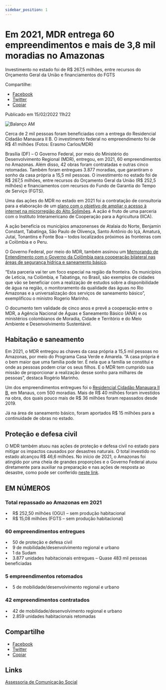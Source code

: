 ```yaml
---
sidebar_position: 1
---
```


# Em 2021, MDR entrega 60 empreendimentos e mais de 3,8 mil moradias no Amazonas


Investimento no estado foi de R$ 267,5 milhões, entre recursos do Orçamento Geral da União e financiamentos do FGTS

Compartilhe: 
*   [Facebook](https://www.facebook.com/sharer.php?u=https://www.gov.br/mdr/pt-br/noticias/em-2021-mdr-entrega-60-empreendimentos-e-mais-de-3-8-mil-moradias-no-amazonas)
*    [Twitter](https://twitter.com/share?text=Em%202021%2C%20MDR%20entrega%2060%20empreendimentos%20e%20mais%20de%203%2C8%20mil%20moradias%20no%20Amazonas&url=https://www.gov.br/mdr/resolveuid/f04be3dc886e43e5a3e9842a63eaa480)
*   [Copiar](https://www.gov.br/mdr/pt-br/noticias/em-2021-mdr-entrega-60-empreendimentos-e-mais-de-3-8-mil-moradias-no-amazonas)

Publicado em 15/02/2022 11h22

![Balanço AM](https://www.gov.br/mdr/pt-br/noticias/em-2021-mdr-entrega-60-empreendimentos-e-mais-de-3-8-mil-moradias-no-amazonas/balanco-am.jpeg/@@images/36db29d4-1967-469f-a383-7824de926dc0.jpeg)

Cerca de 2 mil pessoas foram beneficiadas com a entrega do Residencial Cidadão Manauara II B. O investimento federal no empreendimento foi de R$ 41 milhões (Fotos: Erasmo Carlos/MDR)

Brasília (DF) – O Governo Federal, por meio do Ministério do Desenvolvimento Regional (MDR), entregou, em 2021, 60 empreendimentos no Amazonas. Além disso, 42 obras foram contratadas e outras cinco retomadas. Também foram entregues 3.877 moradias, que garantiram o sonho da casa própria a 15,5 mil pessoas. O investimento no estado foi de R$ 267,5 milhões, entre recursos do Orçamento Geral da União (R$ 252,5 milhões) e financiamentos com recursos do Fundo de Garantia do Tempo de Serviço (FGTS).  
  
Uma das ações do MDR no estado em 2021 foi a contratação de consultoria para a elaboração de um [plano com o objetivo de ampliar o acesso à internet na microrregião do Alto Solimões](http://www.gov.br/mdr/pt-br/noticias/mdr-contrata-consultoria-para-elaborar-plano-para-ampliar-acesso-a-internet-no-alto-solimoes). A ação é fruto de uma parceria com o Instituto Interamericano de Cooperação para a Agricultura (IICA).  
  
A ação beneficia os municípios amazonenses de Atalaia do Norte, Benjamin Constant, Tabatinga, São Paulo de Olivença, Santo Antônio do Içá, Amaturá, Jutaí, Tonantins e Fonte Boa – todos localizados próximos às fronteiras com a Colômbia e o Peru.  
  
O Governo Federal, por meio do MDR, também assinou um [Memorando de Entendimento com o Governo da Colômbia para cooperação bilateral nas áreas de segurança hídrica e saneamento básico](http://www.gov.br/mdr/pt-br/noticias/mdr-fecha-parceria-com-governo-colombiano-para-acoes-de-seguranca-hidrica-e-saneamento).  
  
“Esta parceria vai ter um foco especial na região da fronteira. Os municípios de Letícia, na Colômbia, e Tabatinga, no Brasil, são exemplos de cidades que vão se beneficiar com a realização de estudos sobre a disponibilidade de água na região, o monitoramento da qualidade das águas no Rio Amazonas e a universalização dos serviços de saneamento básico”, exemplificou o ministro Rogerio Marinho.  
  
O documento tem validade de cinco anos e prevê a cooperação entre o MDR, a Agência Nacional de Águas e Saneamento Básico (ANA) e os ministérios colombianos de Moradia, Cidade e Território e do Meio Ambiente e Desenvolvimento Sustentável.  
  
## Habitação e saneamento  
  
Em 2021, o MDR entregou as chaves da casa própria a 15,5 mil pessoas no Amazonas, por meio do Programa Casa Verde e Amarela. “A casa própria é o bem maior que uma família pode ter. É nela que a família se constitui e onde as pessoas podem criar os seus filhos. E o MDR tem cumprido sua missão de proporcionar a realização desse sonho para milhares de pessoas”, destaca Rogério Marinho.  
  
Um dos empreendimentos entregues foi o [Residencial Cidadão Manauara II B](http://www.gov.br/mdr/pt-br/noticias/casa-verde-e-amarela-500-familias-de-manaus-am-recebem-moradias-do-governo-federal), em Manaus, com 500 moradias. Mais de R$ 40 milhões foram investidos na obra, dos quais pouco mais de R$ 36 milhões foram repassados desde 2019.  
  
Já na área de saneamento básico, foram aportados R$ 15 milhões para a continuidade de obras no estado.  
  
## Proteção e defesa civil  
  
O MDR também atuou nas ações de proteção e defesa civil no estado para mitigar os impactos causados por desastres naturais. O total investido no estado alcançou R$ 46,6 milhões. No início de 2021, o Amazonas foi atingido por uma cheia de grandes proporções e o Governo Federal atuou diretamente para auxiliar na preparação e nas ações de resposta ao desastre, como pode ser conferido [neste link](http://www.gov.br/mdr/pt-br/noticias/mdr-repassa-mais-r-7-5-milhoes-para-acoes-de-resposta-a-inundacoes-no-amazonas).

## EM NÚMEROS  
  
### Total repassado ao Amazonas em 2021  
•    R$ 252,50 milhões (OGU) – sem produção habitacional  
•    R$ 15,08 milhões (FGTS – sem produção habitacional)  
  
### 60 empreendimentos entregues
  
•    50 de proteção e defesa civil  
•    9 de mobilidade/desenvolvimento regional e urbano  
•    1 da Sudam  
•    3.877 unidades habitacionais entregues – Quase 483 mil pessoas beneficiadas  
  
### 5 empreendimentos retomados  
  
•    5 de mobilidade/desenvolvimento regional e urbano  
  
### 42 empreendimentos contratados  
  
•    42 de mobilidade/desenvolvimento regional e urbano  
•    2.859 unidades habitacionais retomadas

## Compartilhe
*   [Facebook](https://www.facebook.com/sharer.php?u=https://www.gov.br/mdr/pt-br/noticias/em-2021-mdr-entrega-60-empreendimentos-e-mais-de-3-8-mil-moradias-no-amazonas)
*    [Twitter](https://twitter.com/share?text=Em%202021%2C%20MDR%20entrega%2060%20empreendimentos%20e%20mais%20de%203%2C8%20mil%20moradias%20no%20Amazonas&url=https://www.gov.br/mdr/resolveuid/f04be3dc886e43e5a3e9842a63eaa480)
*   [Copiar](https://www.gov.br/mdr/pt-br/noticias/em-2021-mdr-entrega-60-empreendimentos-e-mais-de-3-8-mil-moradias-no-amazonas)

## Links
[Assessoria de Comunicação Social](/docs/desenvolvimento-regional/links)
